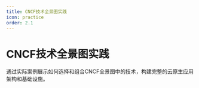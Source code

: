 ```yaml
---
title: CNCF技术全景图实践
icon: practice
order: 2.1
---
```


# CNCF技术全景图实践

通过实际案例展示如何选择和组合CNCF全景图中的技术，构建完整的云原生应用架构和基础设施。
